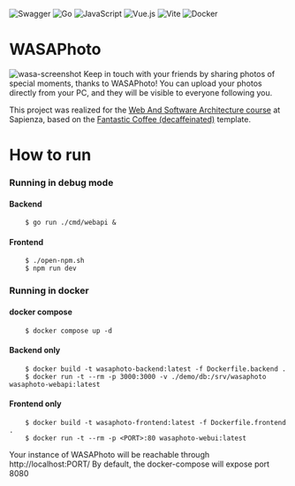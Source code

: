 ![Swagger](https://img.shields.io/badge/-Swagger-%23Clojure?style=for-the-badge&logo=swagger&logoColor=white) ![Go](https://img.shields.io/badge/go-%2300ADD8.svg?style=for-the-badge&logo=go&logoColor=white) ![JavaScript](https://img.shields.io/badge/javascript-%23323330.svg?style=for-the-badge&logo=javascript&logoColor=%23F7DF1E) ![Vue.js](https://img.shields.io/badge/vuejs-%2335495e.svg?style=for-the-badge&logo=vuedotjs&logoColor=%234FC08D) ![Vite](https://img.shields.io/badge/vite-%23646CFF.svg?style=for-the-badge&logo=vite&logoColor=white) ![Docker](https://img.shields.io/badge/docker-%230db7ed.svg?style=for-the-badge&logo=docker&logoColor=white)
# WASAPhoto
![wasa-screenshot](https://github.com/user-attachments/assets/f2860f88-6ccc-47b3-bc59-328d06eb585c)
Keep in touch with your friends by sharing photos of special moments, thanks to WASAPhoto! You can
upload your photos directly from your PC, and they will be visible to everyone following you.

This project was realized for the [Web And Software Architecture course](http://gamificationlab.uniroma1.it/en/wasa/) at Sapienza, based on the [Fantastic Coffee (decaffeinated)](https://github.com/sapienzaapps/fantastic-coffee-decaffeinated)
 template.
# How to run
### Running in debug mode
#### Backend
```shell
    $ go run ./cmd/webapi &
```
#### Frontend
```shell
    $ ./open-npm.sh
    $ npm run dev
```
### Running in docker
#### docker compose
```shell
    $ docker compose up -d
```
#### Backend only
```shell
    $ docker build -t wasaphoto-backend:latest -f Dockerfile.backend .
    $ docker run -t --rm -p 3000:3000 -v ./demo/db:/srv/wasaphoto wasaphoto-webapi:latest
```
#### Frontend only
```shell
    $ docker build -t wasaphoto-frontend:latest -f Dockerfile.frontend .
    $ docker run -t --rm -p <PORT>:80 wasaphoto-webui:latest
```
Your instance of WASAPhoto will be reachable through http://localhost:PORT/
By default, the docker-compose will expose port 8080

